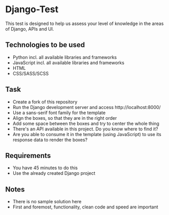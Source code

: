 # Django-Test

This test is designed to help us assess your level of knowledge in the areas of Django, APIs and UI.

## Technologies to be used

- Python incl. all available libraries and frameworks
- JavaScript incl. all available libraries and frameworks
- HTML
- CSS/SASS/SCSS

## Task

- Create a fork of this repository
- Run the Django development server and access http://localhost:8000/
- Use a sans-serif font family for the template
- Align the boxes, so that they are in the right order
- Add some space between the boxes and try to center the whole thing
- There's an API available in this project. Do you know where to find it?
- Are you able to consume it in the template (using JavaScript) to use its response data to render the boxes?

## Requirements

- You have 45 minutes to do this
- Use the already created Django project

## Notes

- There is no sample solution here
- First and foremost, functionality, clean code and speed are important
